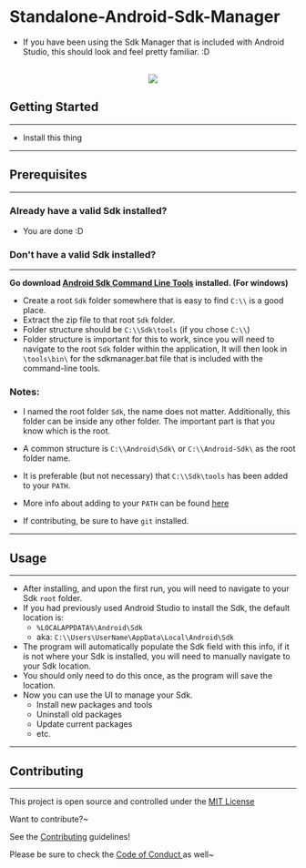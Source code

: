 # Standalone-Android-Sdk-Manager

* If you have been using the Sdk Manager that is included with Android Studio, this should look and feel pretty familiar. :D

<p align="center">
  <br>
  <img src="https://i.imgur.com/zj5ccIs.png">
</p>

## Getting Started
---
   * Install this thing

---
## Prerequisites
---
### Already have a valid Sdk installed?
* You are done :D


### Don't have a valid Sdk installed?
---

__Go download [Android Sdk Command Line Tools](https://developer.android.com/studio#downloads) installed. (For windows)__

 * Create a root `Sdk` folder somewhere that is easy to find `C:\\` is a good place.
 * Extract the zip file to that root `Sdk` folder.
 * Folder structure should be `C:\\Sdk\tools` (if you chose `C:\\`)
 * Folder structure is important for this to work, since you will need to navigate to the root `Sdk` folder within the application, It will then look in `\tools\bin\` for the sdkmanager.bat file that is included with the command-line tools.
 

### Notes:
* I named the root folder `Sdk`, the name does not matter. Additionally, this folder can be inside any other folder. The important part is that you know which is the root. 
* A common structure is `C:\\Android\Sdk\` or `C:\\Android-Sdk\` as the root folder name.
* It is preferable (but not necessary) that `C:\\Sdk\tools` has been added to your `PATH`.
* More info about adding to your `PATH` can be found [here](https://www.androidcentral.com/installing-android-sdk-windows-mac-and-linux-tutorial) 

* If contributing, be sure to have `git` installed.
---

## Usage
---

* After installing, and upon the first run, you will need to navigate to your Sdk `root` folder.
* If you had previously used Android Studio to install the Sdk, the default location is:
  * `%LOCALAPPDATA%\Android\Sdk` 
  * aka: `C:\\Users\UserName\AppData\Local\Android\Sdk`
* The program will automatically populate the Sdk field with this info, if it is not where your Sdk is installed, you will need to manually navigate to your Sdk location.
* You should only need to do this once, as the program will save the location. 
* Now you can use the UI to manage your Sdk. 
  * Install new packages and tools
  * Uninstall old packages
  * Update current packages
  * etc.

---
## Contributing
---
This project is open source and controlled under the [MIT License](LICENSE) 

Want to contribute?~

See the [Contributing](CONTRIBUTING) guidelines!

Please be sure to check the [Code of Conduct ](CODE_OF_CONDUCT) as well~